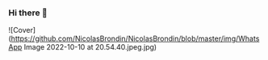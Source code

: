 ### Hi there 👋
![Cover](https://github.com/NicolasBrondin/NicolasBrondin/blob/master/img/WhatsApp Image 2022-10-10 at 20.54.40.jpeg.jpg)
<!--
**medivankembo/medivankembo** is a ✨ _special_ ✨ repository because its `README.md` (this file) appears on your GitHub profile.

Here are some ideas to get you started:

- 🔭 I’m currently working on ...
- 🌱 I’m currently learning ...
- 👯 I’m looking to collaborate on ...
- 🤔 I’m looking for help with ...
- 💬 Ask me about ...
- 📫 How to reach me: ...
- 😄 Pronouns: ...
- ⚡ Fun fact: ...
-->
